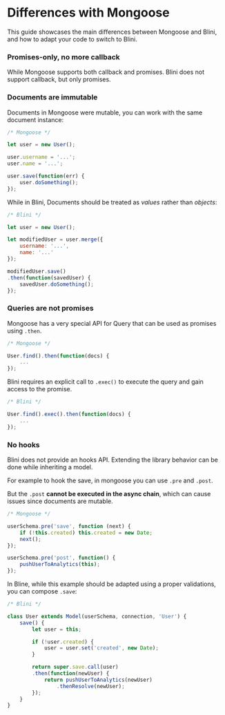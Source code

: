 # Differences with Mongoose

This guide showcases the main differences between Mongoose and Blini, and how to adapt your code to switch to Blini.

### Promises-only, no more callback

While Mongoose supports both callback and promises. Blini does not support callback, but only promises.

### Documents are immutable

Documents in Mongoose were mutable, you can work with the same document instance:

```js
/* Mongoose */

let user = new User();

user.username = '...';
user.name = '...';

user.save(function(err) {
    user.doSomething();
});
```

While in Blini, Documents should be treated as *values* rather than *objects*:

```js
/* Blini */

let user = new User();

let modifiedUser = user.merge({
    username: '...',
    name: '...'
});

modifiedUser.save()
.then(function(savedUser) {
    savedUser.doSomething();
});
```

### Queries are not promises

Mongoose has a very special API for Query that can be used as promises using `.then`.

```js
/* Mongoose */

User.find().then(function(docs) {
    ...
});
```

Blini requires an explicit call to `.exec()` to execute the query and gain access to the promise.

```js
/* Blini */

User.find().exec().then(function(docs) {
    ...
});
```

### No hooks

Blini does not provide an hooks API. Extending the library behavior can be done while inheriting a model.

For example to hook the save, in mongoose you can use `.pre` and `.post`.

But the `.post` **cannot be executed in the async chain**, which can cause issues since documents are mutable.

```js
/* Mongoose */

userSchema.pre('save', function (next) {
    if (!this.created) this.created = new Date;
    next();
});

userSchema.pre('post', function() {
    pushUserToAnalytics(this);
});
```

In Bline, while this example should be adapted using a proper validations, you can compose `.save`:

```js
/* Blini */

class User extends Model(userSchema, connection, 'User') {
    save() {
        let user = this;

        if (!user.created) {
            user = user.set('created', new Date);
        }

        return super.save.call(user)
        .then(function(newUser) {
            return pushUserToAnalytics(newUser)
                .thenResolve(newUser);
        });
    }
}
```
